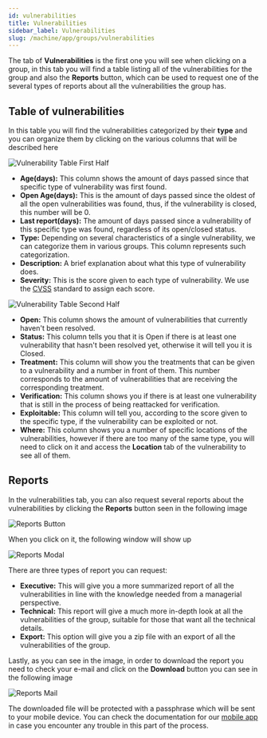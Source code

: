 ```yaml
---
id: vulnerabilities
title: Vulnerabilities
sidebar_label: Vulnerabilities
slug: /machine/app/groups/vulnerabilities
---
```


The tab of **Vulnerabilities**
is the first one you will see
when clicking on a group,
in this tab you will find a table
listing all of the vulnerabilities for the group
and also the **Reports** button,
which can be used to request one
of the several types of reports
about all the vulnerabilities the group has.

## Table of vulnerabilities

In this table you will find the vulnerabilities
categorized by their **type**
and you can organize them
by clicking on the various columns
that will be described here

![Vulnerability Table First Half](https://res.cloudinary.com/fluid-attacks/image/upload/v1622211894/docs/web/groups/vulnerabilities/vulns_table_1h_m2j4au.webp)

- **Age(days):**
  This column shows the amount of days passed
  since that specific type of vulnerability
  was first found.
- **Open Age(days):**
  This is the amount of days passed
  since the oldest
  of all the open vulnerabilities
  was found,
  thus,
  if the vulnerability is closed,
  this number will be 0.
- **Last report(days):**
  The amount of days passed
  since a vulnerability
  of this specific type
  was found,
  regardless of its open/closed status.
- **Type:**
  Depending on several characteristics
  of a single vulnerability,
  we can categorize them
  in various groups.
  This column represents
  such categorization.
- **Description:**
  A brief explanation
  about what this type of vulnerability does.
- **Severity:**
  This is the score given
  to each type of vulnerability.
  We use the
  [CVSS](/about/glossary#cvss "Common Vulnerability Scoring System")
  standard to assign each score.

![Vulnerability Table Second Half](https://res.cloudinary.com/fluid-attacks/image/upload/v1622211894/docs/web/groups/vulnerabilities/vulns_table_2h_s8mag6.webp)

- **Open:**
  This column shows
  the amount of vulnerabilities
  that currently haven't
  been resolved.
- **Status:**
  This column tells you
  that it is Open
  if there is at least one vulnerability
  that hasn't been resolved yet,
  otherwise it will tell you
  it is Closed.
- **Treatment:**
  This column will show you
  the treatments that can be given
  to a vulnerability
  and a number in front of them.
  This number corresponds
  to the amount of vulnerabilities
  that are receiving
  the corresponding treatment.
- **Verification:**
  This column shows you
  if there is at least one vulnerability
  that is still in the process
  of being reattacked for verification.
- **Exploitable:**
  This column will tell you,
  according to the score given
  to the specific type,
  if the vulnerability
  can be exploited or not.
- **Where:**
  This column shows you
  a number of specific locations
  of the vulnerabilities,
  however if there are too many
  of the same type,
  you will need to click on it
  and access the **Location** tab
  of the vulnerability
  to see all of them.

## Reports

In the vulnerabilities tab,
you can also request several reports
about the vulnerabilities
by clicking the **Reports** button
seen in the following image

![Reports Button](https://res.cloudinary.com/fluid-attacks/image/upload/v1622211894/docs/web/groups/vulnerabilities/reports_button_yzszmw.webp)

When you click on it,
the following window will show up

![Reports Modal](https://res.cloudinary.com/fluid-attacks/image/upload/v1622211894/docs/web/groups/vulnerabilities/reports_modal_h26dmp.webp)

There are three types of report
you can request:

- **Executive:**
  This will give you
  a more summarized report
  of all the vulnerabilities
  in line with the knowledge needed
  from a managerial perspective.
- **Technical:**
  This report will give
  a much more in-depth look
  at all the vulnerabilities of the group,
  suitable for those that want
  all the technical details.
- **Export:**
  This option will give you
  a zip file with an export
  of all the vulnerabilities
  of the group.

Lastly,
as you can see in the image,
in order to download the report
you need to check your e-mail
and click on the **Download** button
you can see in the following image

![Reports Mail](https://res.cloudinary.com/fluid-attacks/image/upload/v1622211894/docs/web/groups/vulnerabilities/reports_mail_zjkigl.webp)

The downloaded file will be protected
with a passphrase
which will be sent
to your mobile device.
You can check the documentation for our
[mobile app](/machine/app/groups/vulnerabilities#reports)
in case you encounter any trouble
in this part of the process.
